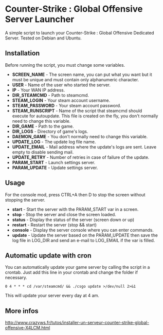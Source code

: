 Counter-Strike : Global Offensive Server Launcher
=================================================

A simple script to launch your Counter-Strike : Global Offensive Dedicated Server.
Tested on Debian and Ubuntu.

Installation
------------

Before running the script, you must change some variables.

* **SCREEN_NAME** - The screen name, you can put what you want but it must be unique and must contain only alphanumeric character.
* **USER** - Name of the user who started the server.
* **IP** - Your WAN IP address.
* **DIR_STEAMCMD** - Path to steamcmd.
* **STEAM_LOGIN** - Your steam account username.
* **STEAM_PASSWORD** - Your steam account password.
* **STEAM_RUNSCRIPT** - Name of the script that steamcmd should execute for autoupdate. This file is created on the fly, you don't normally need to change this variable.
* **DIR_GAME** - Path to the game.
* **DIR_LOGS** - Directory of game's logs.
* **DAEMON_GAME** - You don't normally need to change this variable.
* **UPDATE_LOG** - The update log file name.
* **UPDATE_EMAIL** - Mail address where the update's logs are sent. Leave empty to disable sending mail.
* **UPDATE_RETRY** - Number of retries in case of failure of the update.
* **PARAM_START** - Launch settings server.
* **PARAM_UPDATE** - Update settings server.

Usage
-----

For the console mod, press CTRL+A then D to stop the screen without stopping the server.

* **start** - Start the server with the PARAM_START var in a screen.
* **stop** - Stop the server and close the screen loaded.
* **status** - Display the status of the server (screen down or up)
* **restart** - Restart the server (stop && start)
* **console** - Display the server console where you can enter commands.
* **update** - Update the server based on the PARAM_UPDATE then save the log file in LOG_DIR and send an e-mail to LOG_EMAIL if the var is filled.

Automatic update with cron
--------------------------

You can automatically update your game server by calling the script in a crontab.
Just add this line in your crontab and change the folder if necessary.

    0 4 * * * cd /var/steamcmd/ && ./csgo update >/dev/null 2>&1
	
This will update your server every day at 4 am.

More infos
----------

http://www.crazyws.fr/tutos/installer-un-serveur-counter-strike-global-offensive-X4LCM.html